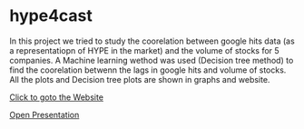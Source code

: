 # hype4cast

In this project we tried to study the coorelation between google hits data (as a representatiopn of HYPE in the market) and the volume of stocks for 5 companies. A Machine learning wethod was used (Decision tree method) to find the coorelation betwenn the lags in google hits and volume of stocks. All the plots and Decision tree plots are shown in graphs and website.

[Click to goto the Website](https://public.tableau.com/views/Book23_106/Dashboard1?:embed=y&:display_count=yes&publish=yes)

[Open Presentation](https://drive.google.com/file/d/0B1aDwNKpHGu4QVE0SHhSbmNPNGs/view?usp=sharing)
